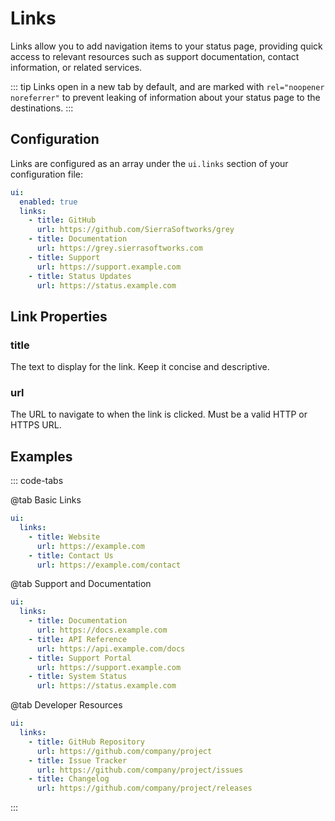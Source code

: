 # Links

Links allow you to add navigation items to your status page, providing quick access to relevant resources such as support documentation, contact information, or related services.

::: tip
Links open in a new tab by default, and are marked with `rel="noopener noreferrer"` to prevent
leaking of information about your status page to the destinations.
:::

## Configuration

Links are configured as an array under the `ui.links` section of your configuration file:

```yaml
ui:
  enabled: true
  links:
    - title: GitHub
      url: https://github.com/SierraSoftworks/grey
    - title: Documentation
      url: https://grey.sierrasoftworks.com
    - title: Support
      url: https://support.example.com
    - title: Status Updates
      url: https://status.example.com
```

## Link Properties

### title <Badge text="required" type="danger" />

The text to display for the link. Keep it concise and descriptive.

### url <Badge text="required" type="danger" />

The URL to navigate to when the link is clicked. Must be a valid HTTP or HTTPS URL.

## Examples

::: code-tabs

@tab Basic Links

```yaml
ui:
  links:
    - title: Website
      url: https://example.com
    - title: Contact Us
      url: https://example.com/contact
```

@tab Support and Documentation

```yaml
ui:
  links:
    - title: Documentation
      url: https://docs.example.com
    - title: API Reference
      url: https://api.example.com/docs
    - title: Support Portal
      url: https://support.example.com
    - title: System Status
      url: https://status.example.com
```

@tab Developer Resources

```yaml
ui:
  links:
    - title: GitHub Repository
      url: https://github.com/company/project
    - title: Issue Tracker
      url: https://github.com/company/project/issues
    - title: Changelog
      url: https://github.com/company/project/releases
```

:::
